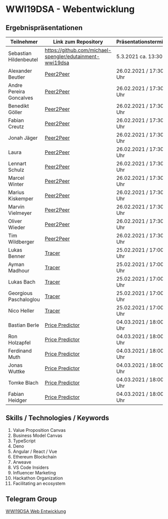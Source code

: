 # WWI19DSA - Webentwicklung

## Ergebnispräsentationen

| Teilnehmer | Link zum Repository | Präsentationstermin | Note |
|----------------------|----------|----------|----------|
| Sebastian Hildenbeutel | https://github.com/michael-spengler/edutainment-wwi19dsa | 5.3.2021 ca. 13:30 | ? |
| Alexander Beutler | [Peer2Peer](https://github.com/michael-spengler/peer2peer-wwi19dsa) | 26.02.2021 / 17:30 Uhr | 1,4 |
| Andre Pereira Goncalves | [Peer2Peer](https://github.com/michael-spengler/peer2peer-wwi19dsa) | 26.02.2021 / 17:30 Uhr | 1,4 |
| Benedikt Göller | [Peer2Peer](https://github.com/michael-spengler/peer2peer-wwi19dsa) | 26.02.2021 / 17:30 Uhr | 1,5 |
| Fabian Creutz | [Peer2Peer](https://github.com/michael-spengler/peer2peer-wwi19dsa) | 26.02.2021 / 17:30 Uhr | 1,6 |
| Jonah Jäger | [Peer2Peer](https://github.com/michael-spengler/peer2peer-wwi19dsa) | 26.02.2021 / 17:30 Uhr | 1,6 |
| Laura | [Peer2Peer](https://github.com/michael-spengler/peer2peer-wwi19dsa) | 26.02.2021 / 17:30 Uhr | 1,6 |
| Lennart Schulz | [Peer2Peer](https://github.com/michael-spengler/peer2peer-wwi19dsa) | 26.02.2021 / 17:30 Uhr | 1,5 |
| Marcel Winter | [Peer2Peer](https://github.com/michael-spengler/peer2peer-wwi19dsa) | 26.02.2021 / 17:30 Uhr | 1,4 |
| Marius Kiskemper | [Peer2Peer](https://github.com/michael-spengler/peer2peer-wwi19dsa) | 26.02.2021 / 17:30 Uhr | 1,4 |
| Marvin Vielmeyer | [Peer2Peer](https://github.com/michael-spengler/peer2peer-wwi19dsa) | 26.02.2021 / 17:30 Uhr | 1,5 |
| Oliver Wieder | [Peer2Peer](https://github.com/michael-spengler/peer2peer-wwi19dsa) | 26.02.2021 / 17:30 Uhr | 1,5 |
| Tim Wildberger | [Peer2Peer](https://github.com/michael-spengler/peer2peer-wwi19dsa) | 26.02.2021 / 17:30 Uhr | ? |
| Lukas Benner | [Tracer](https://github.com/michael-spengler/Tracer-wwi19dsa) | 25.02.2021 / 17:00 Uhr | 1.0 | 
| Ayman Madhour | [Tracer](https://github.com/michael-spengler/Tracer-wwi19dsa) | 25.02.2021 / 17:00 Uhr | 1.0 |
| Lukas Bach | [Tracer](https://github.com/michael-spengler/Tracer-wwi19dsa) | 25.02.2021 / 17:00 Uhr | 1.0 |
| Georgious Paschaloglou | [Tracer](https://github.com/michael-spengler/Tracer-wwi19dsa) | 25.02.2021 / 17:00 Uhr | 1.0 |
| Nico Heller | [Tracer](https://github.com/michael-spengler/Tracer-wwi19dsa) | 25.02.2021 / 17:00 Uhr | 1.0 |
| Bastian Berle | [Price Predictor](https://github.com/michael-spengler/price-predictor-wwi19dsa) | 04.03.2021 / 18:00 Uhr | 1.0 |
| Ron Holzapfel | [Price Predictor](https://github.com/michael-spengler/price-predictor-wwi19dsa) | 04.03.2021 / 18:00 Uhr | 1.0 |
| Ferdinand Muth | [Price Predictor](https://github.com/michael-spengler/price-predictor-wwi19dsa) | 04.03.2021 / 18:00 Uhr | 1.0 |
| Jonas Wuttke | [Price Predictor](https://github.com/michael-spengler/price-predictor-wwi19dsa) | 04.03.2021 / 18:00 Uhr | 1.0 |
| Tomke Blach | [Price Predictor](https://github.com/michael-spengler/price-predictor-wwi19dsa) | 04.03.2021 / 18:00 Uhr | 1.0 |
| Fabian Heidger | [Price Predictor](https://github.com/michael-spengler/price-predictor-wwi19dsa) | 04.03.2021 / 18:00 Uhr | 1.0 |



## Skills / Technologies / Keywords
1. Value Proposition Canvas
2. Business Model Canvas
3. TypeScript
4. Deno 
5. Angular / React / Vue
6. Ethereum Blockchain
7. Arweave
8. VS Code Insiders
9. Influencer Marketing 
10. Hackathon Organization
11. Facilitating an ecosystem 


## Telegram Group
[WWI19DSA Web Entwicklung](https://t.me/joinchat/CocyExMkogESIzc0mg2XFg)


